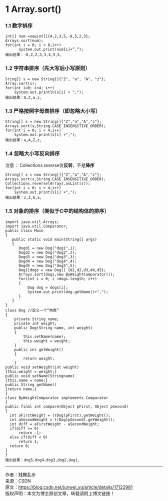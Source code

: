 # 1 Array.sort()
### 1.1 数字排序
    int[] num =newint[]{4,2,3,5,-8,5,2,3};  
    Arrays.sort(num); 
    for(int i = 0; i < 8;i++) 
          System.out.print(num[i]+”,”); 
    输出结果：-8,2,2,3,3,4,5,5,
    
### 1.2 字符串排序（先大写后小写原则）
    Sring[] s = new String[]{"Z", "a", "A", "z"};
    Array.sort(s);
    for(int i=0; i<4; i++)
        System.out.println(s[i] + ",");
    输出结果：A,Z,a,z,
    
### 1.3 严格按照字母表排序（即忽略大小写）
    String[] s = new String[]{"Z","a","A","z"};
    Arrays.sort(s,String.CASE_INSENSITIVE_ORDER);
    for(int i = 0; i < 4;i++)
        System.out.print(s[i] +",");
    输出结果：a,A,Z,z,
    
### 1.4 忽略大小写反向排序
注意： Collections.reverse仅**反转**，不是**降序** 

    String[] s = new String[]{"Z","a","A","z"};
    Arrays.sort(s,String.CASE_INSENSITIVE_ORDER);
    Collections.reverse(Arrays.asList(s));
    for(int i = 0; i < 4;i++)
        System.out.print(s[i] +",");
    输出结果：z,Z,A,a,

### 1.5 对象的排序（类似于C中的结构体的排序）
    import java.util.Arrays;
    import java.util.Comparator;
    public class Main
    {
       public static void main(String[] args)
       {
          Dogd1 = new Dog("dog1",1);
          Dogd2 = new Dog("dog2",2);
          Dogd3 = new Dog("dog3",3);
          Dogd4 = new Dog("dog4",4);
          Dogd5 = new Dog("dog5",5);
          Dog[]dogs = new Dog[] {d1,d2,d3,d4,d5};
          Arrays.sort(dogs,new ByWeightComparator());
          for(int i = 0; i <dogs.length; i++)
          {
              Dog dog = dogs[i];
              System.out.print(dog.getName()+",");
          }
       }
    }
    class Dog //定义一个“狗类”
    {
        private String name;
        private int weight;
        public Dog(String name, int weight)
        {
            this.setName(name);
            this.weight = weight;
        }
        public int getWeight()
        {
            return weight;
        }
    public void setWeight(int weight)
    {this.weight = weight;}
    public void setName(Stringname)
    {this.name = name;}
    public String getName()
    {return name;}
    }
    class ByWeightComparator implements Comparator
    {
    public final int compare(Object pFirst, Object pSecond)
    {
      int aFirstWeight = ((Dog)pFirst).getWeight();
      int aSecondWeight = ((Dog)pSecond).getWeight();
      int diff = aFirstWeight - aSecondWeight;
      if(diff >= 0)
          return -1;
      else if(diff < 0)
          return 1;
      return 0;
    }
    }
    输出结果：dog5,dog4,dog3,dog2,dog1,




--------------------- 
作者：残舞乱步  
来源：CSDN  
原文：https://blog.csdn.net/junwei_yu/article/details/17122981  
版权声明：本文为博主原创文章，转载请附上博文链接！  
